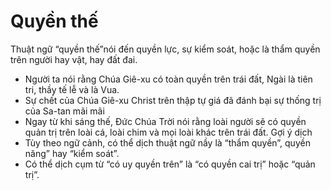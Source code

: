 # Quyền thế

Thuật ngữ “quyền thế”nói đến quyền lực, sự kiểm soát, hoặc là thẩm quyền trên người hay vật, hay đất đai.
- Người ta nói rằng Chúa Giê-xu có toàn quyền trên trái đất, Ngài là tiên tri, thầy tế lễ và là Vua.
- Sự chết của Chúa Giê-xu Christ trên thập tự giá đã đánh bại sự thống trị của Sa-tan mãi mãi
- Ngay từ khi sáng thế, Đức Chúa Trời nói rằng loài người sẽ có quyền quản trị trên loài cá, loài chim và mọi loài khác trên trái đất.
Gợi ý dịch
- Tùy theo ngữ cảnh, có thể dịch thuật ngữ nầy là “thẩm quyền”, quyền năng” hay “kiểm soát”.
- Có thể dịch cụm từ “có uy quyền trên” là “có quyền cai trị” hoặc “quản trị”.

